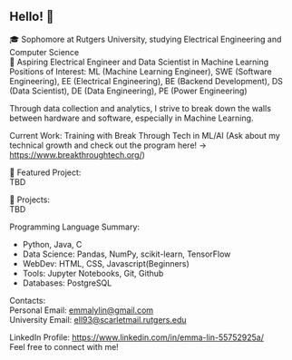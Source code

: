 ## Hello! 👋

🎓 Sophomore at Rutgers University, studying Electrical Engineering and Computer Science \
🔭 Aspiring Electrical Engineer and Data Scientist in Machine Learning \
Positions of Interest: ML (Machine Learning Engineer), SWE (Software Engineering), EE (Electrical Engineering), BE (Backend Development), DS (Data Scientist), DE (Data Engineering), PE (Power Engineering)

Through data collection and analytics, I strive to break down the walls between hardware and software, especially in Machine Learning.

Current Work: Training with Break Through Tech in ML/AI (Ask about my technical growth and check out the program here! -> https://www.breakthroughtech.org/)

🎯 Featured Project: \
TBD

🚀 Projects: \
TBD

Programming Language Summary:
- Python, Java, C 
- Data Science: Pandas, NumPy, scikit-learn, TensorFlow 
- WebDev: HTML, CSS, Javascript(Beginners) 
- Tools: Jupyter Notebooks, Git, Github 
- Databases: PostgreSQL

Contacts: \
Personal Email: emmalylin@gmail.com \
University Email: ell93@scarletmail.rutgers.edu 

LinkedIn Profile: https://www.linkedin.com/in/emma-lin-55752925a/ \
Feel free to connect with me! 





<!--✨ _special_ ✨
🔭 I’m currently working on training with ML/AI with Break Through Tech @ Cornell
- 🌱 I’m currently learning ...
- 👯 I’m looking to collaborate on ...
- 🤔 I’m looking for help with ...
- 💬 Ask me about ...
- 📫 How to reach me: ...
- 😄 Pronouns: ...
- ⚡ Fun fact: ...
-->
